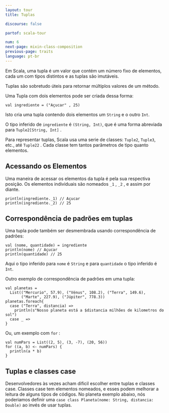 ```yaml
---
layout: tour
title: Tuplas

discourse: false

partof: scala-tour

num: 6
next-page: mixin-class-composition
previous-page: traits
language: pt-br
---
```


Em Scala, uma tupla é um valor que contém um número fixo de elementos, cada um com tipos distintos e as tuplas são imutáveis.

Tuplas são sobretudo úteis para retornar múltiplos valores de um método.

Uma Tupla com dois elementos pode ser criada dessa forma:

```tut
val ingrediente = ("Açucar" , 25)
```

Isto cria uma tupla contendo dois elementos um `String` e o outro `Int`.

O tipo inferido de `ingrediente` é `(String, Int)`, que é uma forma abreviada para `Tuple2[String, Int]` .

Para representar tuplas, Scala usa uma serie de classes: `Tuple2`, `Tuple3`, etc., até `Tuple22` . Cada classe tem tantos parâmetros de tipo quanto elementos.

## Acessando os Elementos

Uma maneira de acessar os elementos da tupla é pela sua respectiva posição. Os elementos individuais são nomeados `_1` , `_2` , e assim por diante.

```tut
println(ingrediente._1) // Açucar
println(ingrediente._2) // 25
```

## Correspondência de padrões em tuplas

Uma tupla pode também ser desmembrada usando correspondência de padrões:

```tut
val (nome, quantidade) = ingrediente
println(nome) // Açucar
println(quantidade) // 25
```

Aqui o tipo inferido para `nome` é `String` e para `quantidade` o tipo inferido é `Int`.

Outro exemplo de correspondência de padrões em uma tupla:

```tut
val planetas =
  List(("Mercurio", 57.9), ("Vénus", 108.2), ("Terra", 149.6),
       ("Marte", 227.9), ("Júpiter", 778.3))
planetas.foreach{
  case ("Terra", distancia) =>
    println(s"Nosso planeta está a $distancia milhões de kilometros do sol")
  case _ =>
}
```

Ou, um exemplo com `for` :

```tut
val numPars = List((2, 5), (3, -7), (20, 56))
for ((a, b) <- numPars) {
  println(a * b)
}
```

## Tuplas e classes case

Desenvolvedores às vezes acham dificil escolher entre tuplas e classes case. Classes case tem elementos nomeados, e esses podem melhorar a leitura de alguns tipos de códigos. No planeta exemplo abaixo, nós poderiamos definir uma `case class Planeta(nome: String, distancia: Double)` ao invés de usar tuplas.


